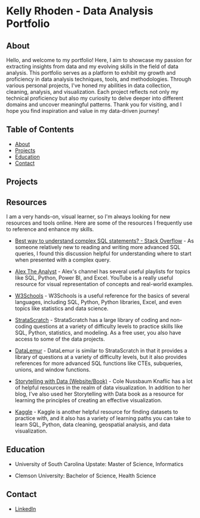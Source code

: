 # Kelly Rhoden - Data Analysis Portfolio

## About
Hello, and welcome to my portfolio! Here, I aim to showcase my passion for extracting insights from data and my evolving skills in the field of data analysis. This portfolio serves as a platform to exhibit my growth and proficiency in data analysis techniques, tools, and methodologies. Through various personal projects, I've honed my abilities in data collection, cleaning, analysis, and visualization. Each project reflects not only my technical proficiency but also my curiosity to delve deeper into different domains and uncover meaningful patterns. Thank you for visiting, and I hope you find inspiration and value in my data-driven journey!

## Table of Contents
* [About](https://github.com/kellyrhoden/kellyrhoden.github.io?tab=readme-ov-file#about)
* [Projects](https://github.com/kellyrhoden/kellyrhoden.github.io?tab=readme-ov-file#projects)
* [Education](https://github.com/kellyrhoden/kellyrhoden.github.io?tab=readme-ov-file#education)
* [Contact](https://github.com/kellyrhoden/kellyrhoden.github.io?tab=readme-ov-file#contact)

## Projects


## Resources
I am a very hands-on, visual learner, so I'm always looking for new resources and tools online. Here are some of the resources I frequently use to reference and enhance my skills.
* [Best way to understand complex SQL statements? - Stack Overflow](https://stackoverflow.com/questions/379062/best-way-to-understand-complex-sql-statements) - As someone relatively new to reading and writing more advanced SQL queries, I found this discussion helpful for understanding where to start when presented with a complex query.
* [Alex The Analyst](https://www.youtube.com/@AlexTheAnalyst/playlists) - Alex's channel has several useful playlists for topics like SQL, Python, Power BI, and Excel. YouTube is a really useful resource for visual representation of concepts and real-world examples.
  
* [W3Schools](https://www.w3schools.com/) - W3Schools is a useful reference for the basics of several languages, including SQL, Python, Python libraries, Excel, and even topics like statistics and data science.
  
* [StrataScratch](https://www.stratascratch.com/) - StrataScratch has a large library of coding and non-coding questions at a variety of difficulty levels to practice skills like SQL, Python, statistics, and modeling. As a free user, you also have access to some of the data projects.
  
* [DataLemur](https://datalemur.com/) - DataLemur is similar to StrataScratch in that it provides a library of questions at a variety of difficulty levels, but it also provides references for more advanced SQL functions like CTEs, subqueries, unions, and window functions.

* [Storytelling with Data (Website/Book)](https://www.storytellingwithdata.com/) - Cole Nussbaum Knaflic has a lot of helpful resources in the realm of data visualization. In addition to her blog, I've also used her Storytelling with Data book as a resource for learning the principles of creating an effective visualization.

*  [Kaggle](https://www.kaggle.com/) - Kaggle is another  helpful resource for finding datasets to practice with, and it also has a variety of learning paths you can take  to learn SQL, Python, data cleaning, geospatial analysis, and data visualization.


## Education
* University of South Carolina Upstate: Master of Science, Informatics
  
* Clemson University: Bachelor of Science, Health Science

## Contact
* [LinkedIn](https://www.linkedin.com/in/kellyrhoden/)
